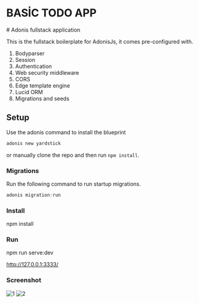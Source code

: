 <h1>BASİC TODO APP</h1>
# Adonis fullstack application

This is the fullstack boilerplate for AdonisJs, it comes pre-configured with.

1. Bodyparser
2. Session
3. Authentication
4. Web security middleware
5. CORS
6. Edge template engine
7. Lucid ORM
8. Migrations and seeds

## Setup

Use the adonis command to install the blueprint

```bash
adonis new yardstick
```

or manually clone the repo and then run `npm install`.


### Migrations

Run the following command to run startup migrations.

```js
adonis migration:run
```
### Install

npm install

### Run

npm run serve:dev

http://127.0.0.1:3333/

### Screenshot

![1](https://user-images.githubusercontent.com/25853989/51928940-1b6d5880-2408-11e9-9abf-3c5869eff43f.jpg)
![2](https://user-images.githubusercontent.com/25853989/51928941-1b6d5880-2408-11e9-8c2d-c320761c7e89.jpg)
